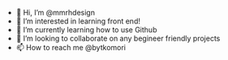 - 👋 Hi, I’m @mmrhdesign
- 👀 I’m interested in learning front end!
- 🌱 I’m currently learning how to use Github
- 💞️ I’m looking to collaborate on any begineer friendly projects
- 📫 How to reach me @bytkomori

<!---
mmrhdesign/mmrhdesign is a ✨ special ✨ repository because its `README.md` (this file) appears on your GitHub profile.
You can click the Preview link to take a look at your changes.
--->
